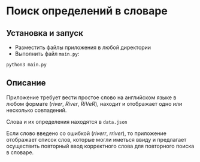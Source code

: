 # Поиск определений в словаре

## Установка и запуск

- Разместить файлы приложения в любой директории
- Выполнить файл `main.py`:

```
python3 main.py
```

## Описание

Приложение требует вести простое слово на английском языке в любом формате (*river*, *River*, *RiVeR*), 
находит и отображает одно или несколько совпадений.

Слова и их определения находятся в `data.json`

Если слово введено со ошибкой (*riverr*, *rriver*), то приложение отображает список слов,
которые могли иметься ввиду и предлагает осуществить повторный ввод корректного слова для повторного поиска в словаре.

